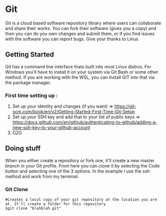 # Git

Git is a cloud based software repository library where users can collaborate and share their works.  You can fork their software (gives you a copy) and then you can do you own changes and submit them, or if you find issues with the software you can report bugs.  Give your thanks to Linus

## Getting Started

Git has a command line interface thats built into most Linux distros.  For Windows you'll have to install it on your system via Git Bash or some other method.  If you are working with the WSL, you can install GIT into that via the package manager.

### First time setting up :  

1.  Set up your identity and changes (if you want) => https://git-scm.com/book/en/v2/Getting-Started-First-Time-Git-Setup  
2.  Set up your SSH key and add that to your list of public keys => https://docs.github.com/en/github/authenticating-to-github/adding-a-new-ssh-key-to-your-github-account  
3.  G2G
   
## Doing stuff

  When you either create a repository or fork one, it'll create a new master branch in your Git profile.  From here you can clone it by selecting the Code button and selecting one of the 3 options.  In the example I use the ssh method and work from my terminal:  

### Git Clone
    
  
  ```
  #Creates a local copy of your git repository at the location you are at. It'll create a folder for this repository
  $git clone "blahblah.git" 
  ```



